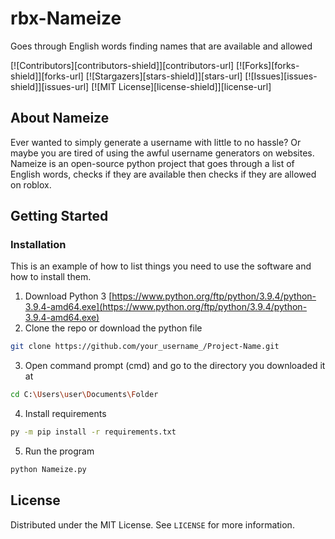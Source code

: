 # rbx-Nameize
Goes through English words finding names that are available and allowed

[![Contributors][contributors-shield]][contributors-url]
[![Forks][forks-shield]][forks-url]
[![Stargazers][stars-shield]][stars-url]
[![Issues][issues-shield]][issues-url]
[![MIT License][license-shield]][license-url]

## About Nameize

Ever wanted to simply generate a username with little to no hassle? Or maybe you are tired of using the awful username generators on websites.
Nameize is an open-source python project that goes through a list of English words, checks if they are available then checks if they are allowed on roblox.

## Getting Started

### Installation

This is an example of how to list things you need to use the software and how to install them.
1. Download Python 3 [https://www.python.org/ftp/python/3.9.4/python-3.9.4-amd64.exe](https://www.python.org/ftp/python/3.9.4/python-3.9.4-amd64.exe)
2. Clone the repo or download the python file 
  ```sh
  git clone https://github.com/your_username_/Project-Name.git
  ```
3. Open command prompt (cmd) and go to the directory you downloaded it at
  ```sh
  cd C:\Users\user\Documents\Folder
  ```
4. Install requirements
  ```sh
  py -m pip install -r requirements.txt
  ```
5. Run the program
  ```sh
  python Nameize.py
  ```
  
## License

Distributed under the MIT License. See `LICENSE` for more information.
